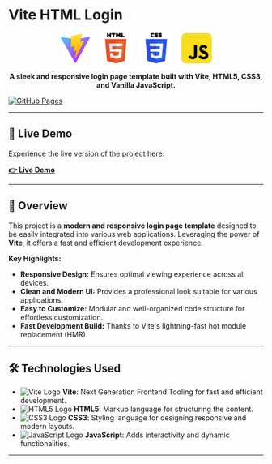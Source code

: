 # Vite HTML Login

<p align="center">
  <img src="vitelogo.svg" alt="Vite Logo" width="60"/> &nbsp;&nbsp;&nbsp;
  <img src="html5.svg" alt="HTML5 Logo" width="60"/> &nbsp;&nbsp;&nbsp;
  <img src="css3.svg" alt="CSS3 Logo" width="60"/> &nbsp;&nbsp;&nbsp;
  <img src="js.svg" alt="JavaScript Logo" width="60"/>
</p>

<p align="center">
  <strong>A sleek and responsive login page template built with Vite, HTML5, CSS3, and Vanilla JavaScript.</strong>
</p>

[![GitHub Pages](https://img.shields.io/badge/GitHub-Pages-blue)](https://jason-black.github.io/vite-html-login/)

---

## 🚀 Live Demo

Experience the live version of the project here:

**[👉 Live Demo](https://jason-black.github.io/vite-html-login/)**

---

## 📖 Overview

This project is a **modern and responsive login page template** designed to be easily integrated into various web applications. Leveraging the power of **Vite**, it offers a fast and efficient development experience.

**Key Highlights:**
- **Responsive Design:** Ensures optimal viewing experience across all devices.
- **Clean and Modern UI:** Provides a professional look suitable for various applications.
- **Easy to Customize:** Modular and well-organized code structure for effortless customization.
- **Fast Development Build:** Thanks to Vite's lightning-fast hot module replacement (HMR).

---

## 🛠️ Technologies Used

- <img src="vite-logo.svg" alt="Vite Logo" width="20"/> **Vite**: Next Generation Frontend Tooling for fast and efficient development.
- <img src="html5-logo.svg" alt="HTML5 Logo" width="20"/> **HTML5**: Markup language for structuring the content.
- <img src="css3-logo.svg" alt="CSS3 Logo" width="20"/> **CSS3**: Styling language for designing responsive and modern layouts.
- <img src="javascript-logo.svg" alt="JavaScript Logo" width="20"/> **JavaScript**: Adds interactivity and dynamic functionalities.

---
